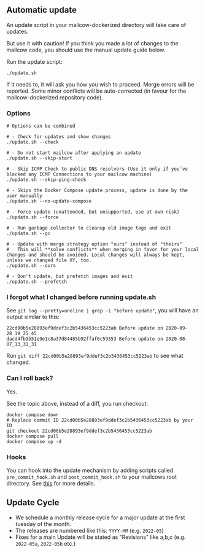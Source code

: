 ## Automatic update

An update script in your mailcow-dockerized directory will take care of updates.

But use it with caution! If you think you made a lot of changes to the mailcow code, you should use the manual update guide below.

Run the update script:
```
./update.sh
```

If it needs to, it will ask you how you wish to proceed.
Merge errors will be reported.
Some minor conflicts will be auto-corrected (in favour for the mailcow-dockerized repository code).

### Options

```
# Options can be combined

# - Check for updates and show changes
./update.sh --check

# - Do not start mailcow after applying an update
./update.sh --skip-start

# - Skip ICMP Check to public DNS resolvers (Use it only if you´ve blocked any ICMP Connections to your mailcow machine)
./update.sh --skip-ping-check

# - Skips the Docker Compose update process, update is done by the user manually
./update.sh --no-update-compose

# - Force update (unattended, but unsupported, use at own risk)
./update.sh --force

# - Run garbage collector to cleanup old image tags and exit
./update.sh --gc

# - Update with merge strategy option "ours" instead of "theirs"
#   This will **solve conflicts** when merging in favor for your local changes and should be avoided. Local changes will always be kept, unless we changed file XY, too.
./update.sh --ours

# - Don't update, but prefetch images and exit
./update.sh --prefetch
```

### I forgot what I changed before running update.sh

See `git log --pretty=oneline | grep -i "before update"`, you will have an output similar to this:

```
22cd00b5e28893ef9ddef3c2b5436453cc5223ab Before update on 2020-09-28_19_25_45
dacd4fb9b51e9e1c8a37d84485b92ffaf6c59353 Before update on 2020-08-07_13_31_31
```

Run `git diff 22cd00b5e28893ef9ddef3c2b5436453cc5223ab` to see what changed.

### Can I roll back?

Yes.

See the topic above, instead of a diff, you run checkout:

```
docker compose down
# Replace commit ID 22cd00b5e28893ef9ddef3c2b5436453cc5223ab by your ID
git checkout 22cd00b5e28893ef9ddef3c2b5436453cc5223ab
docker compose pull
docker compose up -d
```

### Hooks

You can hook into the update mechanism by adding scripts called `pre_commit_hook.sh` and `post_commit_hook.sh` to your mailcows root directory. See [this](../manual-guides/u_e-update-hooks.md) for more details.

## Update Cycle

- We schedule a monthly release cycle for a major update at the first tuesday of the month.
- The releases are numbered like this: `YYYY-MM` (e.g. `2022-05`)
- Fixes for a main Update will be stated as "Revisions" like a,b,c (e.g. `2022-05a`, `2022-05b` etc.)
